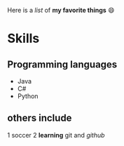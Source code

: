 Here is a *list* of **my favorite things** :smile:
# Skills
## Programming languages
* Java
* C#
* Python

## others include
1 soccer
2 **learning** git and *github*
